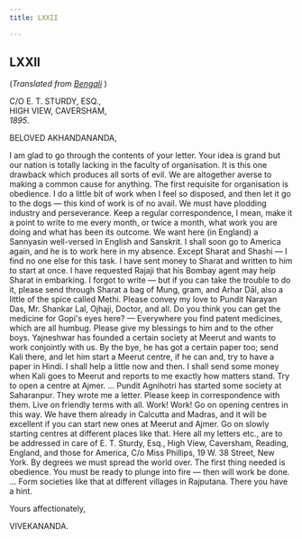 ```yaml
---
title: LXXII

---
```





  

  


## LXXII

(*Translated from [Bengali](b7215e6072.pdf)* )

C/O E. T. STURDY, ESQ.,  
HIGH VIEW, CAVERSHAM,  
*1895*.

BELOVED AKHANDANANDA,

I am glad to go through the contents of your letter. Your idea is grand
but our nation is totally lacking in the faculty of organisation. It is
this one drawback which produces all sorts of evil. We are altogether
averse to making a common cause for anything. The first requisite for
organisation is obedience. I do a little bit of work when I feel so
disposed, and then let it go to the dogs — this kind of work is of no
avail. We must have plodding industry and perseverance. Keep a regular
correspondence, I mean, make it a point to write to me every month, or
twice a month, what work you are doing and what has been its outcome. We
want here (in England) a Sannyasin well-versed in English and Sanskrit.
I shall soon go to America again, and he is to work here in my absence.
Except Sharat and Shashi — I find no one else for this task. I have sent
money to Sharat and written to him to start at once. I have requested
Rajaji that his Bombay agent may help Sharat in embarking. I forgot to
write — but if you can take the trouble to do it, please send through
Sharat a bag of Mung, gram, and Arhar Dāl, also a little of the spice
called Methi. Please convey my love to Pundit Narayan Das, Mr. Shankar
Lal, Ojhaji, Doctor, and all. Do you think you can get the medicine for
Gopi's eyes here? — Everywhere you find patent medicines, which are all
humbug. Please give my blessings to him and to the other boys.
Yajneshwar has founded a certain society at Meerut and wants to work
conjointly with us. By the bye, he has got a certain paper too; send
Kali there, and let him start a Meerut centre, if he can and, try to
have a paper in Hindi. I shall help a little now and then. I shall send
some money when Kali goes to Meerut and reports to me exactly how
matters stand. Try to open a centre at Ajmer. ... Pundit Agnihotri has
started some society at Saharanpur. They wrote me a letter. Please keep
in correspondence with them. Live on friendly terms with all. Work!
Work! Go on opening centres in this way. We have them already in
Calcutta and Madras, and it will be excellent if you can start new ones
at Meerut and Ajmer. Go on slowly starting centres at different places
like that. Here all my letters etc., are to be addressed in care of E.
T. Sturdy, Esq., High View, Caversham, Reading, England, and those for
America, C/o Miss Phillips, 19 W. 38 Street, New York. By degrees we
must spread the world over. The first thing needed is obedience. You
must be ready to plunge into fire — then will work be done. ... Form
societies like that at different villages in Rajputana. There you have a
hint. 

Yours affectionately,

VIVEKANANDA.


